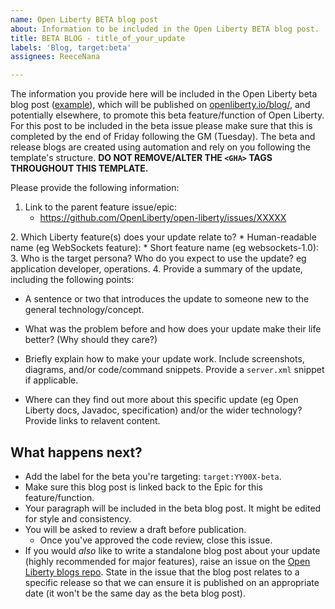 ```yaml
---
name: Open Liberty BETA blog post
about: Information to be included in the Open Liberty BETA blog post.
title: BETA BLOG - title_of_your_update
labels: 'Blog, target:beta'
assignees: ReeceNana

---
```


The information you provide here will be included in the Open Liberty beta blog post ([example](https://openliberty.io/blog/2020/08/05/jakarta-grpc-beta-20009.html)), which will be published on [openliberty.io/blog/](https://www.openliberty.io/blog/), and potentially elsewhere, to promote this beta feature/function of Open Liberty. For this post to be included in the beta issue please make sure that this is completed by the end of Friday following the GM (Tuesday). The beta and release blogs are created using automation and rely on you following the template's structure. **DO NOT REMOVE/ALTER THE `<GHA>` TAGS THROUGHOUT THIS TEMPLATE.**

Please provide the following information:
1. Link to the parent feature issue/epic:
   * <GHA-BLOG-PARENT-ISSUE-LINK>https://github.com/OpenLiberty/open-liberty/issues/XXXXX</GHA-BLOG-PARENT-ISSUE-LINK> 


<GHA-BLOG-RELATED-FEATURES>
2. Which Liberty feature(s) does your update relate to? 
   * Human-readable name (eg WebSockets feature): 
   * Short feature name (eg websockets-1.0):  
   
   
</GHA-BLOG-RELATED-FEATURES>

<GHA-BLOG-TARGET-PERSONA>
3. Who is the target persona? Who do you expect to use the update? eg application developer, operations.
    
    
</GHA-BLOG-TARGET-PERSONA>
   
<GHA-BLOG-SUMMARY>
4. Provide a summary of the update, including the following points:
   
   - A sentence or two that introduces the update to someone new to the general technology/concept.

   - What was the problem before and how does your update make their life better? (Why should they care?)
   
   - Briefly explain how to make your update work. Include screenshots, diagrams, and/or code/command snippets. Provide a `server.xml` snippet if applicable.
   
   - Where can they find out more about this specific update (eg Open Liberty docs, Javadoc, specification) and/or the wider technology?  Provide links to relavent content.
    
    
</GHA-BLOG-SUMMARY>

## What happens next?
- Add the label for the beta you're targeting: `target:YY00X-beta`.
- Make sure this blog post is linked back to the Epic for this feature/function.
- Your paragraph will be included in the beta blog post. It might be edited for style and consistency.
- You will be asked to review a draft before publication.
    - Once you've approved the code review, close this issue. 
- If you would _also_ like to write a standalone blog post about your update (highly recommended for major features), raise an issue on the [Open Liberty blogs repo](https://github.com/OpenLiberty/blogs/issues/new/choose). State in the issue that the blog post relates to a specific release so that we can ensure it is published on an appropriate date (it won't be the same day as the beta blog post).

